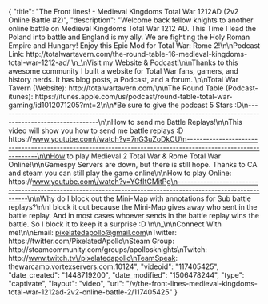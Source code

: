 {
    "title": "The Front lines! - Medieval Kingdoms Total War 1212AD (2v2 Online Battle #2)",
    "description": "Welcome back fellow knights to another online battle on Medieval Kingdoms Total War 1212 AD.  This Time I lead the Poland into battle and England is my ally.  We are fighting the Holy Roman Empire and Hungary!  Enjoy this Epic Mod for Total War: Rome 2!\n\nPodcast Link: http:\/\/totalwartavern.com\/the-round-table-16-medieval-kingdoms-total-war-1212-ad\/ \n_\nVisit my Website & Podcast!\n\nThanks to this awesome community I built a website for Total War fans, gamers, and history nerds.  It has blog posts, a Podcast, and a forum.  \n\nTotal War Tavern (Website): http:\/\/totalwartavern.com\/\n\nThe Round Table (Podcast-itunes): https:\/\/itunes.apple.com\/us\/podcast\/round-table-total-war-gaming\/id1012071205?mt=2\n\n*Be sure to give the podcast 5 Stars :D\n-------------------------------------------------------------------------------------------------------------\n\nHow to send me Battle Replays!\n\nThis video will show you how to send me battle replays :D https:\/\/www.youtube.com\/watch?v=7nG3uZoDkCU\n-------------------------------------------------------------------------------------------------------------\n\nHow to play Medieval 2 Total War & Rome Total War Online!\n\nGamespy Servers are down, but there is still hope.  Thanks to CA and steam you can still play the game online\n\nHow to play Online: https:\/\/www.youtube.com\/watch?v=YGfItCMitPg\n-------------------------------------------------------------------------------------------------------------\n\nWhy do I block out the Mini-Map with annotations for Sub battle replays?\n\nI block it out because the Mini-Map gives away who sent in the battle replay.  And in most cases whoever sends in the battle replay wins the battle.  So I block it to keep it a surprise :D  \n\n_\n\nConnect With me!\n\nEmail: pixelatedapollo@gmail.com\nTwitter: https:\/\/twitter.com\/PixelatedApollo\nSteam Group:  http:\/\/steamcommunity.com\/groups\/apollosknights\nTwitch: http:\/\/www.twitch.tv\/pixelatedapollo\nTeamSpeak: thewarcamp.vortexservers.com:10124",
    "videoid": "117405425",
    "date_created": "1448719200",
    "date_modified": "1506478244",
    "type": "captivate",
    "layout": "video",
    "url": "\/v\/the-front-lines-medieval-kingdoms-total-war-1212ad-2v2-online-battle-2\/117405425"
}